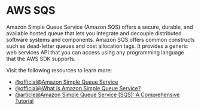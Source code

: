 # AWS SQS

Amazon Simple Queue Service (Amazon SQS) offers a secure, durable, and available hosted queue that lets you integrate and decouple distributed software systems and components. Amazon SQS offers common constructs such as dead-letter queues and cost allocation tags. It provides a generic web services API that you can access using any programming language that the AWS SDK supports.

Visit the following resources to learn more:

- [@official@Amazon Simple Queue Service](https://aws.amazon.com/sqs/)
- [@official@What is Amazon Simple Queue Service?](https://docs.aws.amazon.com/AWSSimpleQueueService/latest/SQSDeveloperGuide/welcome.html)
- [@article@Amazon Simple Queue Service (SQS): A Comprehensive Tutorial](https://www.datacamp.com/tutorial/amazon-sqs)

